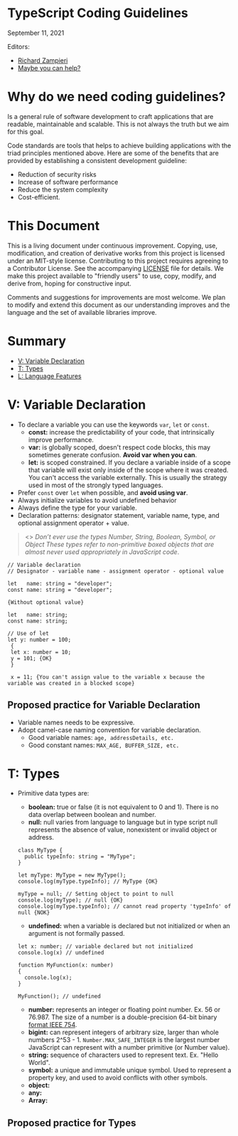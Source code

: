 # <a name="main"></a> TypeScript Coding Guidelines

September 11, 2021

Editors:

- [Richard Zampieri](http)
- [Maybe you can help?]()

# <a name="S-why"></a>Why do we need coding guidelines?

Is a general rule of software development to craft applications that are readable, maintainable and scalable. This is not always the truth but we aim for this goal.

Code standards are tools that helps to achieve building applications with the triad principles mentioned above. Here are some of the benefits that are provided by establishing a consistent development guideline:

- Reduction of security risks
- Increase of software performance
- Reduce the system complexity
- Cost-efficient.

# <a name="S-doc"></a>This Document

This is a living document under continuous improvement.
Copying, use, modification, and creation of derivative works from this project is licensed under an MIT-style license.
Contributing to this project requires agreeing to a Contributor License. See the accompanying [LICENSE](LICENSE) file for details.
We make this project available to "friendly users" to use, copy, modify, and derive from, hoping for constructive input.

Comments and suggestions for improvements are most welcome.
We plan to modify and extend this document as our understanding improves and the language and the set of available libraries improve.

# <a name="S-summary"></a>Summary

- [V: Variable Declaration](#S-variables)
- [T: Types](#S-types)
- [L: Language Features](#S-language-features)

# <a name="S-variables"></a>V: Variable Declaration

- To declare a variable you can use the keywords `var`, `let` or `const`.
  - **const:** increase the predictability of your code, that intrinsically improve performance.
  - **var:** is globally scoped, doesn't respect code blocks, this may sometimes generate confusion. **Avoid var when you can**.
  - **let:** is scoped constrained. If you declare a variable inside of a scope that variable will exist only inside of the scope
    where it was created. You can't access the variable externally. This is usually the strategy used in most of the strongly typed languages.
- Prefer `const` over `let` when possible, and **avoid using var**.
- Always initialize variables to avoid undefined behavior
- Always define the type for your variable.
- Declaration patterns: designator statement, variable name, type, and optional assignment operator + value.

> <> _Don’t ever use the types Number, String, Boolean, Symbol, or Object These types refer to non-primitive boxed objects that are
> almost never used appropriately in JavaScript code_.

```
// Variable declaration
// Designator - variable name - assignment operator - optional value

let   name: string = "developer";
const name: string = "developer";

{Without optional value}

let   name: string;
const name: string;
```

```
// Use of let
let y: number = 100;
 {
 let x: number = 10;
 y = 101; {OK}
 }

 x = 11; {You can't assign value to the variable x because the variable was created in a blocked scope}
```

## Proposed practice for Variable Declaration

- Variable names needs to be expressive.
- Adopt camel-case naming convention for variable declaration.
  - Good variable names: `age, addressDetails, etc.`
  - Good constant names: `MAX_AGE, BUFFER_SIZE, etc.`

# <a name="S-types"></a>T: Types

- Primitive data types are:

  - **boolean:** true or false (it is not equivalent to 0 and 1). There is no data overlap between boolean and number.
  - **null:** null varies from language to language but in type script null represents the absence of value, nonexistent or invalid object or address.

  ```
  class MyType {
    public typeInfo: string = "MyType";
  }

  let myType: MyType = new MyType();
  console.log(myType.typeInfo); // MyType {OK}

  myType = null; // Setting object to point to null
  console.log(myType); // null {OK}
  console.log(myType.typeInfo); // cannot read property 'typeInfo' of null {NOK}
  ```

  - **undefined:** when a variable is declared but not initialized or when an argument is not formally passed.

  ```
  let x: number; // variable declared but not initialized
  console.log(x) // undefined

  function MyFunction(x: number)
  {
    console.log(x);
  }

  MyFunction(); // undefined
  ```

  - **number:** represents an integer or floating point number. Ex. 56 or 76.987. The size of a number is a double-precision 64-bit binary [format IEEE 754](https://en.wikipedia.org/wiki/Double-precision_floating-point_format).
  - **bigint:** can represent integers of arbitrary size, larger than whole numbers 2^53 - 1. `Number.MAX_SAFE_INTEGER` is the largest number JavaScript can represent with a number primitive (or Number value).
  - **string:** sequence of characters used to represent text. Ex. "Hello World".
  - **symbol:** a unique and immutable unique symbol. Used to represent a property key, and used to avoid conflicts with other symbols.
  - **object:**
  - **any:**
  - **Array:**

## Proposed practice for Types
